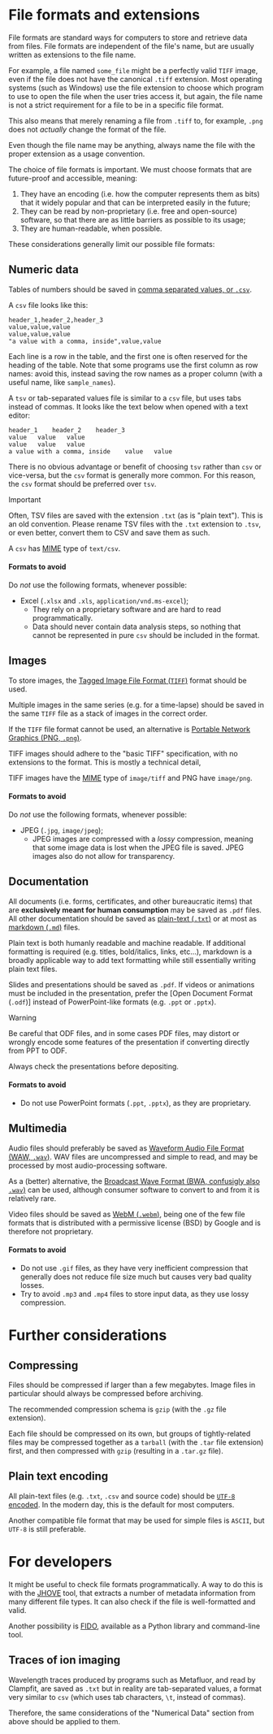 # File formats and extensions
File formats are standard ways for computers to store and retrieve data from files.
File formats are independent of the file's name, but are usually written as
extensions to the file name.

For example, a file named `some_file` might be a perfectly valid `TIFF` image,
even if the file does not have the canonical `.tiff` extension.
Most operating systems (such as Windows) use the file extension to choose which
program to use to open the file when the user tries access it, but again,
the file name is not a strict requirement for a file to be in a specific file
format.

This also means that merely renaming a file from `.tiff` to, for example,
`.png` does not *actually* change the format of the file.

Even though the file name may be anything, always name the file with the
proper extension as a usage convention.

The choice of file formats is important.
We must choose formats that are future-proof and accessible, meaning:
1. They have an encoding (i.e. how the computer represents them as bits) that
   it widely popular and that can be interpreted easily in the future;
2. They can be read by non-proprietary (i.e. free and open-source) software,
   so that there are as little barriers as possible to its usage;
3. They are human-readable, when possible.

These considerations generally limit our possible file formats:

## Numeric data
Tables of numbers should be saved in
[comma separated values, or `.csv`](https://en.wikipedia.org/wiki/Comma-separated_values).

A `csv` file looks like this:
```
header_1,header_2,header_3
value,value,value
value,value,value
"a value with a comma, inside",value,value
```
Each line is a row in the table, and the first one is often reserved for the
heading of the table.
Note that some programs use the first column as row names: avoid this, instead
saving the row names as a proper column (with a useful name, like `sample_names`).

A `tsv` or tab-separated values file is similar to a `csv` file, but uses tabs
instead of commas. It looks like the text below when opened with a text editor:
```
header_1	header_2	header_3
value	value	value
value	value	value
a value with a comma, inside	value	value
```

There is no obvious advantage or benefit of choosing `tsv` rather than `csv` or
vice-versa, but the `csv` format is generally more common.
For this reason, the `csv` format should be preferred over `tsv`.

> [!IMPORTANT]
> Often, TSV files are saved with the extension `.txt` (as is "plain text").
> This is an old convention. Please rename TSV files with the `.txt` extension
> to `.tsv`, or even better, convert them to CSV and save them as such.

A `csv` has [MIME](https://en.wikipedia.org/wiki/Media_type) type of `text/csv`.

#### Formats to avoid
Do *not* use the following formats, whenever possible:
- Excel (`.xlsx` and `.xls`, `application/vnd.ms-excel`);
    - They rely on a proprietary software and are hard to read programmatically.
    - Data should never contain data analysis steps, so nothing that cannot be
      represented in pure `csv` should be included in the format.

## Images
To store images, the [Tagged Image File Format (`TIFF`)](https://en.wikipedia.org/wiki/TIFF)
format should be used.

Multiple images in the same series (e.g. for a time-lapse) should be saved in
the same `TIFF` file as a stack of images in the correct order.

If the `TIFF` file format cannot be used, an alternative is
[Portable Network Graphics (PNG, `.png`)](https://en.wikipedia.org/wiki/PNG).

TIFF images should adhere to the "basic TIFF" specification, with no
extensions to the format. This is mostly a technical detail,

TIFF images have the [MIME](https://en.wikipedia.org/wiki/Media_type) type of
`image/tiff` and PNG have `image/png`.

#### Formats to avoid
Do *not* use the following formats, whenever possible:
- JPEG (`.jpg`, `image/jpeg`);
  - JPEG images are compressed with a *lossy* compression, meaning that some
    image data is lost when the JPEG file is saved. JPEG images also do not
    allow for transparency.

## Documentation
All documents (i.e. forms, certificates, and other bureaucratic items) that are
**exclusively meant for human consumption** may be saved as `.pdf` files.
All other documentation should be saved as
[plain-text (`.txt`)](https://en.wikipedia.org/wiki/Plain_text) or at most
as [markdown (`.md`)](https://en.wikipedia.org/wiki/Markdown) files.

Plain text is both humanly readable and machine readable.
If additional formatting is required (e.g. titles, bold/italics, links, etc...),
markdown is a broadly applicable way to add text formatting while still
essentially writing plain text files.

Slides and presentations should be saved as `.pdf`.
If videos or animations must be included in the presentation, prefer the
[Open Document Format (`.odf`)] instead of PowerPoint-like formats (e.g.
`.ppt` or `.pptx`).

> [!WARNING]
> Be careful that ODF files, and in some cases PDF files, may distort or
> wrongly encode some features of the presentation if converting directly
> from PPT to ODF.
>
> Always check the presentations before depositing.

#### Formats to avoid
- Do not use PowerPoint formats (`.ppt`, `.pptx`), as they are proprietary.

## Multimedia
Audio files should preferably be saved as
[Waveform Audio File Format (WAW, `.wav`)](https://en.wikipedia.org/wiki/WAV).
WAV files are uncompressed and simple to read, and may be processed by most
audio-processing software.

As a (better) alternative, the
[Broadcast Wave Format (BWA, confusigly also `.wav`)](https://en.wikipedia.org/wiki/Broadcast_Wave_Format)
can be used, although consumer software to convert to and from it is relatively rare.

Video files should be saved as [WebM (`.webm`)](https://en.wikipedia.org/wiki/WebM),
being one of the few file formats that is distributed with a
permissive license (BSD) by Google and is therefore not proprietary.

#### Formats to avoid
- Do not use `.gif` files, as they have very inefficient compression that
  generally does not reduce file size much but causes very bad quality losses.
- Try to avoid `.mp3` and `.mp4` files to store input data, as they use lossy
  compression.

# Further considerations
## Compressing
Files should be compressed if larger than a few megabytes.
Image files in particular should always be compressed before archiving.

The recommended compression schema is `gzip` (with the `.gz` file extension).

Each file should be compressed on its own, but groups of tightly-related files
may be compressed together as a `tarball` (with the `.tar` file extension)
first, and then compressed with `gzip` (resulting in a `.tar.gz` file).

## Plain text encoding
All plain-text files (e.g. `.txt`, `.csv` and source code) should be
[`UTF-8` encoded](https://en.wikipedia.org/wiki/UTF-8).
In the modern day, this is the default for most computers.

Another compatible file format that may be used for simple files is
`ASCII`, but `UTF-8` is still preferable.

# For developers
It might be useful to check file formats programmatically.
A way to do this is with the [JHOVE](http://jhove.openpreservation.org/) tool,
that extracts a number of metadata information from many different file types.
It can also check if the file is well-formatted and valid.

Another possibility is [FIDO](https://openpreservation.org/tools/fido), available
as a Python library and command-line tool.

## Traces of ion imaging
Wavelength traces produced by programs such as Metafluor, and read by Clampfit,
are saved as `.txt` but in reality are tab-separated values, a format very
similar to `csv` (which uses tab characters, `\t`, instead of commas).

Therefore, the same considerations of the "Numerical Data" section from above
should be applied to them.

